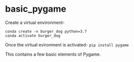 # basic_pygame

Create a virtual environment-
```
conda create -n burger_dog python=3.7
conda activate burger_dog 
```
Once the virtual evironment is activated- `pip install pygame`

This contains a few basic elements of Pygame.
